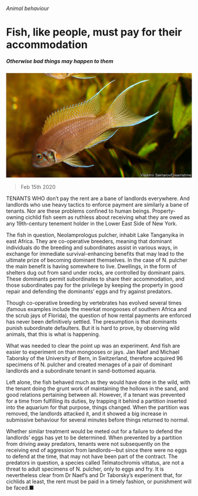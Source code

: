 ###### Animal behaviour

# Fish, like people, must pay for their accommodation 

##### Otherwise bad things may happen to them 

![image](images/20200215_STP001_0.jpg) 

> Feb 15th 2020 

TENANTS WHO don’t pay the rent are a bane of landlords everywhere. And landlords who use heavy tactics to enforce payment are similarly a bane of tenants. Nor are these problems confined to human beings. Property-owning cichlid fish seem as ruthless about receiving what they are owed as any 19th-century tenement holder in the Lower East Side of New York.

The fish in question, Neolamprologus pulcher, inhabit Lake Tanganyika in east Africa. They are co-operative breeders, meaning that dominant individuals do the breeding and subordinates assist in various ways, in exchange for immediate survival-enhancing benefits that may lead to the ultimate prize of becoming dominant themselves. In the case of N. pulcher the main benefit is having somewhere to live. Dwellings, in the form of shelters dug out from sand under rocks, are controlled by dominant pairs. These dominants permit subordinates to share their accommodation, and those subordinates pay for the privilege by keeping the property in good repair and defending the dominants’ eggs and fry against predators.


Though co-operative breeding by vertebrates has evolved several times (famous examples include the meerkat mongooses of southern Africa and the scrub jays of Florida), the question of how rental payments are enforced has never been definitively settled. The presumption is that dominants punish subordinate defaulters. But it is hard to prove, by observing wild animals, that this is what is happening.

What was needed to clear the point up was an experiment. And fish are easier to experiment on than mongooses or jays. Jan Naef and Michael Taborsky of the University of Bern, in Switzerland, therefore acquired 96 specimens of N. pulcher and created menages of a pair of dominant landlords and a subordinate tenant in sand-bottomed aquaria.

Left alone, the fish behaved much as they would have done in the wild, with the tenant doing the grunt work of maintaining the hollows in the sand, and good relations pertaining between all. However, if a tenant was prevented for a time from fulfilling its duties, by trapping it behind a partition inserted into the aquarium for that purpose, things changed. When the partition was removed, the landlords attacked it, and it showed a big increase in submissive behaviour for several minutes before things returned to normal.

Whether similar treatment would be meted out for a failure to defend the landlords’ eggs has yet to be determined. When prevented by a partition from driving away predators, tenants were not subsequently on the receiving end of aggression from landlords—but since there were no eggs to defend at the time, that may not have been part of the contract. The predators in question, a species called Telmatochromis vittatus, are not a threat to adult specimens of N. pulcher, only to eggs and fry. It is nevertheless clear from Dr Naef’s and Dr Taborsky’s experiment that, for cichlids at least, the rent must be paid in a timely fashion, or punishment will be faced.■

